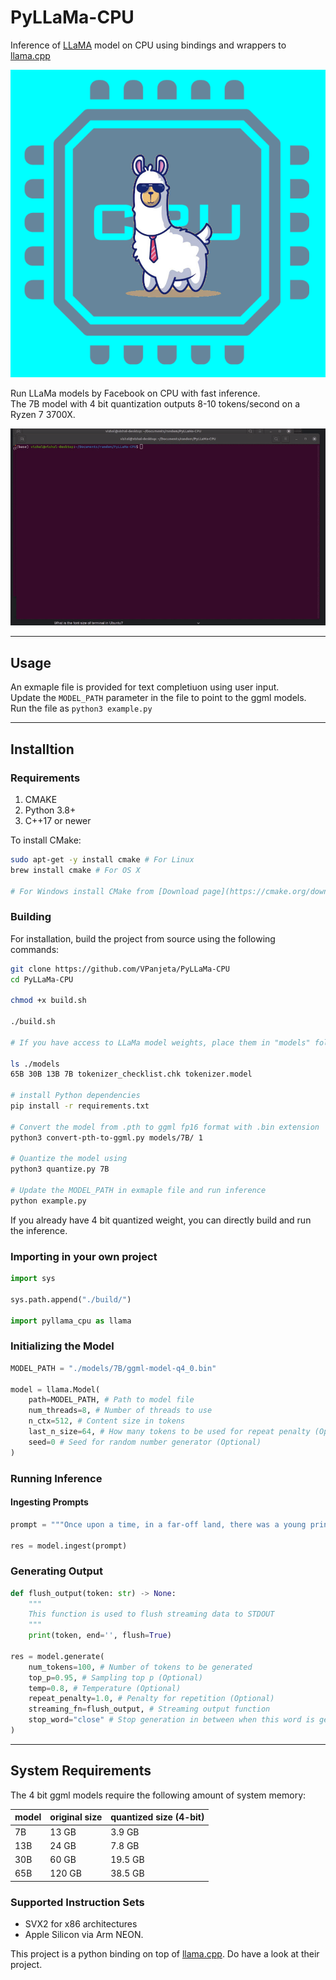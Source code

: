 # PyLLaMa-CPU

Inference of [LLaMA](https://arxiv.org/abs/2302.13971) model on CPU using bindings and wrappers to [llama.cpp](https://github.com/ggerganov/llama.cpp)

<img src="assets/pyllama_cpu.png" alt="PyLLaMa-CPU">

Run LLaMa models by Facebook on CPU with fast inference.  
The 7B model with 4 bit quantization outputs 8-10 tokens/second on a Ryzen 7 3700X.

<img src="assets/run.gif" alt="PyLLaMa-CPU-Run">  

---

## Usage

An exmaple file is provided for text completiuon using user input.   
Update the `MODEL_PATH` parameter in the file to point to the ggml models.  
Run the file as `python3 example.py`  

---

## Installtion

### Requirements

1. CMAKE
2. Python 3.8+
3. C++17 or newer

To install CMake:  

```bash
sudo apt-get -y install cmake # For Linux
brew install cmake # For OS X

# For Windows install CMake from [Download page](https://cmake.org/download/) and install using the windows installer.
```

### Building

For installation, build the project from source using the following commands:  

```bash
git clone https://github.com/VPanjeta/PyLLaMa-CPU
cd PyLLaMa-CPU

chmod +x build.sh

./build.sh

# If you have access to LLaMa model weights, place them in "models" folder as such

ls ./models
65B 30B 13B 7B tokenizer_checklist.chk tokenizer.model

# install Python dependencies
pip install -r requirements.txt

# Convert the model from .pth to ggml fp16 format with .bin extension
python3 convert-pth-to-ggml.py models/7B/ 1

# Quantize the model using
python3 quantize.py 7B

# Update the MODEL_PATH in exmaple file and run inference
python example.py
```

If you already have 4 bit quantized weight, you can directly build and run the inference.  

### Importing in your own project


```python
import sys

sys.path.append("./build/")

import pyllama_cpu as llama
```

### Initializing the Model
```python
MODEL_PATH = "./models/7B/ggml-model-q4_0.bin"

model = llama.Model(
    path=MODEL_PATH, # Path to model file
    num_threads=8, # Number of threads to use
    n_ctx=512, # Content size in tokens
    last_n_size=64, # How many tokens to be used for repeat penalty (Optional)
    seed=0 # Seed for random number generator (Optional)
)
```

### Running Inference



#### Ingesting Prompts
```python
prompt = """Once upon a time, in a far-off land, there was a young princess named """

res = model.ingest(prompt) 
```
### Generating Output
```python
def flush_output(token: str) -> None:
    """
    This function is used to flush streaming data to STDOUT
    """
    print(token, end='', flush=True)

res = model.generate(
    num_tokens=100, # Number of tokens to be generated
    top_p=0.95, # Sampling top p (Optional)
    temp=0.8, # Temperature (Optional)
    repeat_penalty=1.0, # Penalty for repetition (Optional)
    streaming_fn=flush_output, # Streaming output function
    stop_word="close" # Stop generation in between when this word is generated (Optional)
)
```

---

## System Requirements
The 4 bit ggml models require the following amount of system memory:  


| model | original size | quantized size (4-bit) |
|-------|---------------|------------------------|
| 7B    | 13 GB         | 3.9 GB                 |
| 13B   | 24 GB         | 7.8 GB                 |
| 30B   | 60 GB         | 19.5 GB                |
| 65B   | 120 GB        | 38.5 GB                |


### Supported Instruction Sets
 - SVX2 for x86 architectures
 - Apple Silicon via Arm NEON.


This project is a python binding on top of [llama.cpp](https://github.com/ggerganov/llama.cpp). Do have a look at their project.